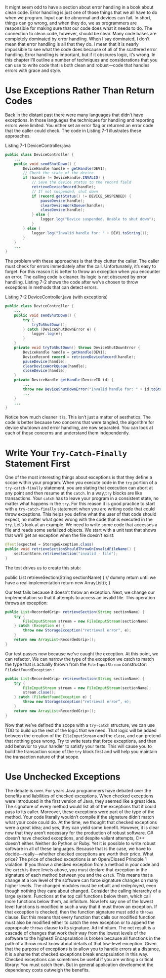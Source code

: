 It might seem odd to have a section about error handling in a book about clean code. Error handling is just one of those things that we all have to do when we program. Input can be abnormal and devices can fail. In short, things can go wrong, and when they do, we as programmers are responsible for making sure that our code does what it needs to do.
The connection to clean code, however, should be clear. Many code bases are completely dominated by error handling. When I say dominated, I don’t mean that error handling is all that they do. I mean that it is nearly impossible to see what the code does because of all of the scattered error handling. Error handling is important, but if it obscures logic, it’s wrong.
In this chapter I’ll outline a number of techniques and considerations that you can use to write code that is both clean and robust—code that handles errors with grace and style.

# Use Exceptions Rather Than Return Codes
Back in the distant past there were many languages that didn’t have exceptions. In those languages the techniques for handling and reporting errors were limited. You either set an error flag or returned an error code that the caller could check. The code in Listing 7-1 illustrates these approaches.

Listing 7-1
DeviceController.java
```java
public class DeviceController {
    ...
    public void sendShutDown() {
        DeviceHandle handle = getHandle(DEV1);
        // Check the state of the device
        if (handle != DeviceHandle.INVALID) {
            // Save the device status to the record field
            retrieveDeviceRecord(handle);
            // If not suspended, shut down
            if (record.getStatus() != DEVICE_SUSPENDED) {
                pauseDevice(handle);
                clearDeviceWorkQueue(handle);
                closeDevice(handle);
            } else {
                logger.log("Device suspended. Unable to shut down");
            }
        } else {
            logger.log("Invalid handle for: " + DEV1.toString());
        }
    }
    ...
}
```

The problem with these approaches is that they clutter the caller. The caller must check for errors immediately after the call. Unfortunately, it’s easy to forget. For this reason it is better to throw an exception when you encounter an error. The calling code is cleaner. Its logic is not obscured by error handling.
Listing 7-2 shows the code after we’ve chosen to throw exceptions in methods that can detect errors.

Listing 7-2
DeviceController.java (with exceptions)
```java
public class DeviceController {
    ...
    public void sendShutDown() {
        try {
            tryToShutDown();
        } catch (DeviceShutDownError e) {
            logger.log(e);
        }
    }
    private void tryToShutDown() throws DeviceShutDownError {
        DeviceHandle handle = getHandle(DEV1);
        DeviceRecord record = retrieveDeviceRecord(handle);
        pauseDevice(handle);
        clearDeviceWorkQueue(handle);
        closeDevice(handle);
    }
    private DeviceHandle getHandle(DeviceID id) {
        ...
        throw new DeviceShutDownError("Invalid handle for: " + id.toString());
        ...
    }
    ...
}
```

Notice how much cleaner it is. This isn’t just a matter of aesthetics. The code is better because two concerns that were tangled, the algorithm for device shutdown and error handling, are now separated. You can look at each of those concerns and understand them independently.

# Write Your `Try-Catch-Finally` Statement First

One of the most interesting things about exceptions is that they define a scope within your program. When you execute code in the `try` portion of a `try-catch-finally` statement, you are stating that execution can abort at any point and then resume at the `catch`.
In a way,`try` blocks are like transactions. Your `catch` has to leave your program in a consistent state, no matter what happens in the `try`. For this reason it is good practice to start with a `try-catch-finally` statement when you are writing code that could throw exceptions. This helps you define what the user of that code should expect, no matter what goes wrong with the code that is executed in the `try`.
Let’s look at an example. We need to write some code that accesses a file and reads some serialized objects.
We start with a unit test that shows that we’ll get an exception when the file doesn’t exist:
```java
@Test(expected = StorageException.class)
public void retrieveSectionShouldThrowOnInvalidFileName() {
    sectionStore.retrieveSection("invalid - file");
}
```

The test drives us to create this stub:

public List<RecordedGrip> retrieveSection(String sectionName) {
    // dummy return until we have a real implementation
    return new ArrayList<RecordedGrip>();
}

Our test fails because it doesn’t throw an exception. Next, we change our implementation so that it attempts to access an invalid file. This operation throws an exception:
```java
public List<RecordedGrip> retrieveSection(String sectionName) {
    try {
        FileInputStream stream = new FileInputStream(sectionName)
    } catch (Exception e) {
        throw new StorageException("retrieval error", e);
    }
    return new ArrayList<RecordedGrip>();
}
```
Our test passes now because we’ve caught the exception. At this point, we can refactor. We can narrow the type of the exception we catch to match the type that is actually thrown from the `FileInputStream` constructor: `FileNotFoundException` :
```java
public List<RecordedGrip> retrieveSection(String sectionName) {
    try {
        FileInputStream stream = new FileInputStream(sectionName);
        stream.close();
    } catch (FileNotFoundException e) {
        throw new StorageException("retrieval error”, e);
    }
    return new ArrayList<RecordedGrip>();
}
```
Now that we’ve defined the scope with a `try-catch` structure, we can use TDD to build up the rest of the logic that we need. That logic will be added between the creation of the `FileInputStream` and the `close`, and can pretend that nothing goes wrong.
Try to write tests that force exceptions, and then add behavior to your handler to satisfy your tests. This will cause you to build the transaction scope of the `try` block first and will help you maintain the transaction nature of that scope.

# Use Unchecked Exceptions

The debate is over. For years Java programmers have debated over the benefits and liabilities of checked exceptions. When checked exceptions were introduced in the first version of Java, they seemed like a great idea. The signature of every method would list all of the exceptions that it could pass to its caller. Moreover, these exceptions were part of the type of the method. Your code literally wouldn’t compile if the signature didn’t match what your code could do.
At the time, we thought that checked exceptions were a great idea; and yes, they can yield some benefit. However, it is clear now that they aren’t necessary for the production of robust software. C# doesn’t have checked exceptions, and despite valiant attempts, C++ doesn’t either. Neither do Python or Ruby. Yet it is possible to write robust software in all of these languages. Because that is the case, we have to decide—really—whether checked exceptions are worth their price.
What price? The price of checked exceptions is an Open/Closed Principle 1 violation. If you throw a checked exception from a method in your code and the `catch` is three levels above, you must declare that exception in the signature of each method between you and the `catch`. This means that a change at a low level of the software can force signature changes on many higher levels. The changed modules must be rebuilt and redeployed, even though nothing they care about changed.
Consider the calling hierarchy of a large system. Functions at the top call functions below them, which call more functions below them, ad infinitum. Now let’s say one of the lowest level functions is modified in such a way that it must throw an exception. If that exception is checked, then the function signature must add a `throws` clause. But this means that every function that calls our modified function must also be modified either to catch the new exception or to append the appropriate `throws` clause to its signature. Ad infinitum. The net result is a cascade of changes that work their way from the lowest levels of the software to the highest! Encapsulation is broken because all functions in the path of a throw must know about details of that low-level exception. Given that the purpose of exceptions is to allow you to handle errors at a distance, it is a shame that checked exceptions break encapsulation in this way.
Checked exceptions can sometimes be useful if you are writing a critical library: You must catch them. But in general application development the dependency costs outweigh the benefits.